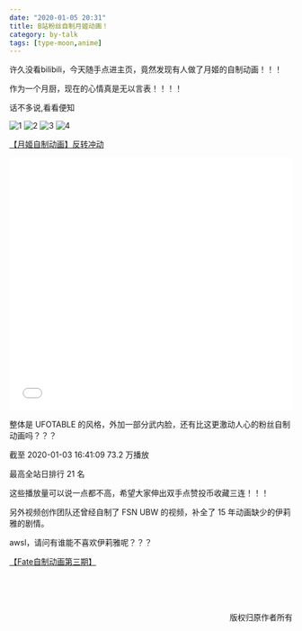 ```yaml
---
date: "2020-01-05 20:31"
title: B站粉丝自制月姬动画！
category: by-talk
tags: [type-moon,anime]
---
```

许久没看bilibili，今天随手点进主页，竟然发现有人做了月姬的自制动画！！！

作为一个月厨，现在的心情真是无以言表！！！！

<!-- more -->

话不多说,看看便知

![1](//static.nykz.org/blog/images/2020-01-05/1.avif)
![2](//static.nykz.org/blog/images/2020-01-05/2.avif)
![3](//static.nykz.org/blog/images/2020-01-05/3.avif)
![4](//static.nykz.org/blog/images/2020-01-05/4.avif)

[【月姬自制动画】反转冲动](https://www.bilibili.com/video/av81899533 "【月姬自制动画】反转冲动")

<iframe src="//player.bilibili.com/player.html?aid=81899533&amp;cid=140137703&amp;page=1&amp;high_quality=1&amp;danmaku=0" allowfullscreen="allowfullscreen" width="100%" height="450" scrolling="no" frameborder="0" sandbox="allow-top-navigation allow-same-origin allow-forms allow-scripts" class="bilivideo"></iframe>

整体是 UFOTABLE 的风格，外加一部分武内脸，还有比这更激动人心的粉丝自制动画吗？？？

截至 2020-01-03 16:41:09 73.2 万播放

最高全站日排行 21 名

这些播放量可以说一点都不高，希望大家伸出双手点赞投币收藏三连！！！

另外视频创作团队还曾经自制了 FSN UBW 的视频，补全了 15 年动画缺少的伊莉雅的剧情。

awsl，请问有谁能不喜欢伊莉雅呢？？？

[【Fate自制动画第三期】](https://www.bilibili.com/video/av48372161 "【Fate自制动画第三期】")

<br>
<br>
<br>
<p class="little" align="right">版权归原作者所有</p>
